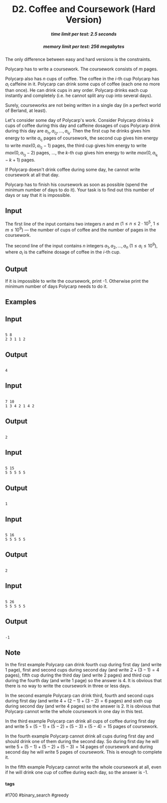 <h1 style='text-align: center;'> D2. Coffee and Coursework (Hard Version)</h1>

<h5 style='text-align: center;'>time limit per test: 2.5 seconds</h5>
<h5 style='text-align: center;'>memory limit per test: 256 megabytes</h5>

The only difference between easy and hard versions is the constraints.

Polycarp has to write a coursework. The coursework consists of $m$ pages.

Polycarp also has $n$ cups of coffee. The coffee in the $i$-th cup Polycarp has $a_i$ caffeine in it. Polycarp can drink some cups of coffee (each one no more than once). He can drink cups in any order. Polycarp drinks each cup instantly and completely (i.e. he cannot split any cup into several days).

Surely, courseworks are not being written in a single day (in a perfect world of Berland, at least).

Let's consider some day of Polycarp's work. Consider Polycarp drinks $k$ cups of coffee during this day and caffeine dosages of cups Polycarp drink during this day are $a_{i_1}, a_{i_2}, \dots, a_{i_k}$. Then the first cup he drinks gives him energy to write $a_{i_1}$ pages of coursework, the second cup gives him energy to write $max(0, a_{i_2} - 1)$ pages, the third cup gives him energy to write $max(0, a_{i_3} - 2)$ pages, ..., the $k$-th cup gives him energy to write $max(0, a_{i_k} - k + 1)$ pages.

If Polycarp doesn't drink coffee during some day, he cannot write coursework at all that day.

Polycarp has to finish his coursework as soon as possible (spend the minimum number of days to do it). Your task is to find out this number of days or say that it is impossible.

## Input

The first line of the input contains two integers $n$ and $m$ ($1 \le n \le 2 \cdot 10^5$, $1 \le m \le 10^9$) — the number of cups of coffee and the number of pages in the coursework.

The second line of the input contains $n$ integers $a_1, a_2, \dots, a_n$ ($1 \le a_i \le 10^9$), where $a_i$ is the caffeine dosage of coffee in the $i$-th cup.

## Output

If it is impossible to write the coursework, print -1. Otherwise print the minimum number of days Polycarp needs to do it.

## Examples

## Input


```

5 8
2 3 1 1 2

```
## Output


```

4

```
## Input


```

7 10
1 3 4 2 1 4 2

```
## Output


```

2

```
## Input


```

5 15
5 5 5 5 5

```
## Output


```

1

```
## Input


```

5 16
5 5 5 5 5

```
## Output


```

2

```
## Input


```

5 26
5 5 5 5 5

```
## Output


```

-1

```
## Note

In the first example Polycarp can drink fourth cup during first day (and write $1$ page), first and second cups during second day (and write $2 + (3 - 1) = 4$ pages), fifth cup during the third day (and write $2$ pages) and third cup during the fourth day (and write $1$ page) so the answer is $4$. It is obvious that there is no way to write the coursework in three or less days.

In the second example Polycarp can drink third, fourth and second cups during first day (and write $4 + (2 - 1) + (3 - 2) = 6$ pages) and sixth cup during second day (and write $4$ pages) so the answer is $2$. It is obvious that Polycarp cannot write the whole coursework in one day in this test.

In the third example Polycarp can drink all cups of coffee during first day and write $5 + (5 - 1) + (5 - 2) + (5 - 3) + (5 - 4) = 15$ pages of coursework.

In the fourth example Polycarp cannot drink all cups during first day and should drink one of them during the second day. So during first day he will write $5 + (5 - 1) + (5 - 2) + (5 - 3) = 14$ pages of coursework and during second day he will write $5$ pages of coursework. This is enough to complete it.

In the fifth example Polycarp cannot write the whole coursework at all, even if he will drink one cup of coffee during each day, so the answer is -1.



#### tags 

#1700 #binary_search #greedy 